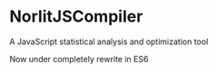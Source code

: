 NorlitJSCompiler
================

A JavaScript statistical analysis and optimization tool

Now under completely rewrite in ES6
